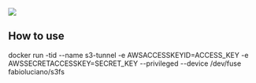 [![](https://images.microbadger.com/badges/image/fabioluciano/docker-s3fs.svg)](https://microbadger.com/images/fabioluciano/docker-s3fs "Get your own image badge on microbadger.com")


## How to use

docker run -tid 
 --name s3-tunnel
 -e AWSACCESSKEYID=ACCESS_KEY 
 -e AWSSECRETACCESSKEY=SECRET_KEY
 --privileged --device /dev/fuse fabioluciano/s3fs
